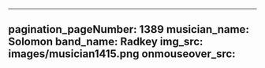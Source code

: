 ------
pagination_pageNumber: 1389
musician_name: Solomon
band_name: Radkey
img_src: images/musician1415.png
onmouseover_src: 
------